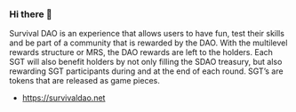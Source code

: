 ### Hi there 👋

Survival DAO is an experience that allows users to have fun, test their skills and be part of a community that is rewarded by the DAO. With the multilevel rewards structure or MRS, the DAO rewards are left to the holders. Each SGT will also benefit holders by not only filling the SDAO treasury, but also rewarding SGT participants during and at the end of each round. SGT’s are tokens that are released as game pieces.

- https://survivaldao.net
